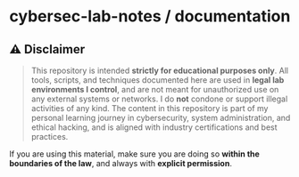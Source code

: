 # cybersec-lab-notes / documentation

## ⚠️ Disclaimer

> This repository is intended **strictly for educational purposes only**.  All tools, scripts, and techniques documented here are used in **legal lab environments I control**, and are not meant for unauthorized use on any external systems or networks. I do **not** condone or support illegal activities of any kind. The content in this repository is part of my personal learning journey in cybersecurity, system administration, and ethical hacking, and is aligned with industry certifications and best practices.

If you are using this material, make sure you are doing so **within the boundaries of the law**, and always with **explicit permission**.
